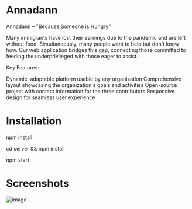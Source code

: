 # Annadann
Annadann – "Because Someone is Hungry"

Many immigrants have lost their earnings due to the pandemic and are left without food. Simultaneously, many people want to help but don't know how. Our web application bridges this gap, connecting those committed to feeding the underprivileged with those eager to assist.


Key Features:

Dynamic, adaptable platform usable by any organization
Comprehensive layout showcasing the organization's goals and activities
Open-source project with contact information for the three contributors
Responsive design for seamless user experience

# Installation
npm install

cd server && npm install

npm start


# Screenshots

![image](https://github.com/sagarsapre38/Annadann/assets/76427049/ae05640b-17a8-4950-be16-a7b87d9ae425)

